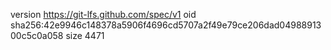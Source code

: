 version https://git-lfs.github.com/spec/v1
oid sha256:42e9946c148378a5906f4696cd5707a2f49e79ce206dad0498891300c5c0a058
size 4471
